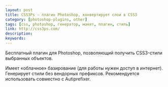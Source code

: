 ```yaml
---
layout: post
title: CSS3Ps — плагин Photoshop, конвертирует слои в CSS3
category: [photoshop-plugins, other]
tags: [css, photoshop, генератор, макет, плагин, стиль]
link: http://css3ps.com/
description:
keywords:
---
```


<p>Бесплатный плагин для Photoshop, позволяющий получить CSS3-стили выбранных объектов.</p>
<p>Имеет «облачное» базирование (для работы нужен доступ в интернет). Генерирует стили без вендорных префиксов. Рекомендуется использовать совместно с Autiprefixer.</p>
